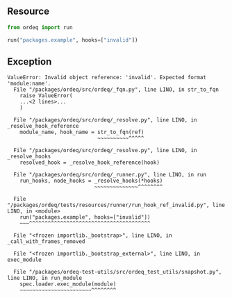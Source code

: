 ## Resource

```python
from ordeq import run

run("packages.example", hooks=["invalid"])

```

## Exception

```text
ValueError: Invalid object reference: 'invalid'. Expected format 'module:name'.
  File "/packages/ordeq/src/ordeq/_fqn.py", line LINO, in str_to_fqn
    raise ValueError(
    ...<2 lines>...
    )

  File "/packages/ordeq/src/ordeq/_resolve.py", line LINO, in _resolve_hook_reference
    module_name, hook_name = str_to_fqn(ref)
                             ~~~~~~~~~~^^^^^

  File "/packages/ordeq/src/ordeq/_resolve.py", line LINO, in _resolve_hooks
    resolved_hook = _resolve_hook_reference(hook)

  File "/packages/ordeq/src/ordeq/_runner.py", line LINO, in run
    run_hooks, node_hooks = _resolve_hooks(*hooks)
                            ~~~~~~~~~~~~~~^^^^^^^^

  File "/packages/ordeq/tests/resources/runner/run_hook_ref_invalid.py", line LINO, in <module>
    run("packages.example", hooks=["invalid"])
    ~~~^^^^^^^^^^^^^^^^^^^^^^^^^^^^^^^^^^^^^^^

  File "<frozen importlib._bootstrap>", line LINO, in _call_with_frames_removed

  File "<frozen importlib._bootstrap_external>", line LINO, in exec_module

  File "/packages/ordeq-test-utils/src/ordeq_test_utils/snapshot.py", line LINO, in run_module
    spec.loader.exec_module(module)
    ~~~~~~~~~~~~~~~~~~~~~~~^^^^^^^^

```